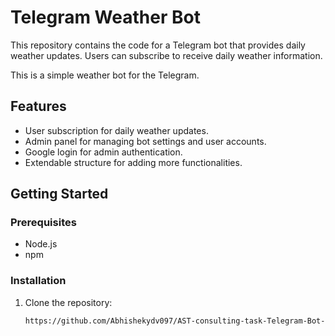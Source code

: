 # Telegram Weather Bot

This repository contains the code for a Telegram bot that provides daily weather updates. Users can subscribe to receive daily weather information.

This is a simple weather bot for the Telegram.

## Features

- User subscription for daily weather updates.
- Admin panel for managing bot settings and user accounts.
- Google login for admin authentication.
- Extendable structure for adding more functionalities.

## Getting Started

### Prerequisites

- Node.js
- npm

### Installation

1. Clone the repository:
   ```bash
   https://github.com/Abhishekydv097/AST-consulting-task-Telegram-Bot-main
